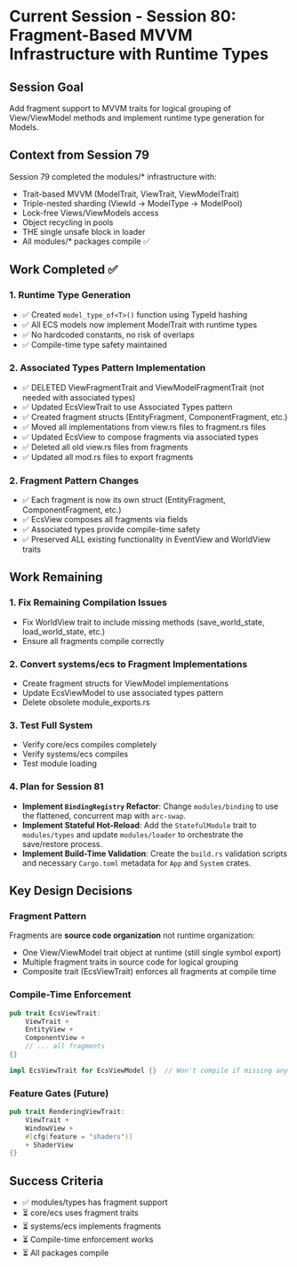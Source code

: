 # Current Session - Session 80: Fragment-Based MVVM Infrastructure with Runtime Types

## Session Goal
Add fragment support to MVVM traits for logical grouping of View/ViewModel methods and implement runtime type generation for Models.

## Context from Session 79
Session 79 completed the modules/* infrastructure with:
- Trait-based MVVM (ModelTrait, ViewTrait, ViewModelTrait)
- Triple-nested sharding (ViewId → ModelType → ModelPool)
- Lock-free Views/ViewModels access
- Object recycling in pools
- THE single unsafe block in loader
- All modules/* packages compile ✅

## Work Completed ✅

### 1. Runtime Type Generation
- ✅ Created `model_type_of<T>()` function using TypeId hashing
- ✅ All ECS models now implement ModelTrait with runtime types
- ✅ No hardcoded constants, no risk of overlaps
- ✅ Compile-time type safety maintained

### 2. Associated Types Pattern Implementation
- ✅ DELETED ViewFragmentTrait and ViewModelFragmentTrait (not needed with associated types)
- ✅ Updated EcsViewTrait to use Associated Types pattern
- ✅ Created fragment structs (EntityFragment, ComponentFragment, etc.)
- ✅ Moved all implementations from view.rs files to fragment.rs files
- ✅ Updated EcsView to compose fragments via associated types
- ✅ Deleted all old view.rs files from fragments
- ✅ Updated all mod.rs files to export fragments

### 2. Fragment Pattern Changes
- ✅ Each fragment is now its own struct (EntityFragment, ComponentFragment, etc.)
- ✅ EcsView composes all fragments via fields
- ✅ Associated types provide compile-time safety
- ✅ Preserved ALL existing functionality in EventView and WorldView traits

## Work Remaining

### 1. Fix Remaining Compilation Issues
- Fix WorldView trait to include missing methods (save_world_state, load_world_state, etc.)
- Ensure all fragments compile correctly

### 2. Convert systems/ecs to Fragment Implementations
- Create fragment structs for ViewModel implementations
- Update EcsViewModel to use associated types pattern
- Delete obsolete module_exports.rs

### 3. Test Full System
- Verify core/ecs compiles completely
- Verify systems/ecs compiles
- Test module loading

### 4. Plan for Session 81
- **Implement `BindingRegistry` Refactor**: Change `modules/binding` to use the flattened, concurrent map with `arc-swap`.
- **Implement Stateful Hot-Reload**: Add the `StatefulModule` trait to `modules/types` and update `modules/loader` to orchestrate the save/restore process.
- **Implement Build-Time Validation**: Create the `build.rs` validation scripts and necessary `Cargo.toml` metadata for `App` and `System` crates.

## Key Design Decisions

### Fragment Pattern
Fragments are **source code organization** not runtime organization:
- One View/ViewModel trait object at runtime (still single symbol export)
- Multiple fragment traits in source code for logical grouping
- Composite trait (EcsViewTrait) enforces all fragments at compile time

### Compile-Time Enforcement
```rust
pub trait EcsViewTrait:
    ViewTrait +
    EntityView +
    ComponentView +
    // ... all fragments
{}

impl EcsViewTrait for EcsViewModel {}  // Won't compile if missing any fragment
```

### Feature Gates (Future)
```rust
pub trait RenderingViewTrait:
    ViewTrait +
    WindowView +
    #[cfg(feature = "shaders")]
    + ShaderView
{}
```

## Success Criteria
- ✅ modules/types has fragment support
- ⏳ core/ecs uses fragment traits
- ⏳ systems/ecs implements fragments
- ⏳ Compile-time enforcement works
- ⏳ All packages compile

